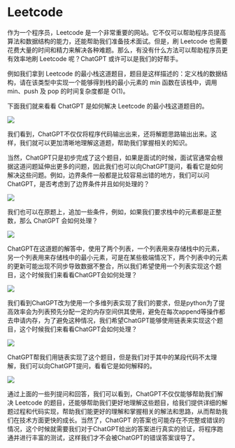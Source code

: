 # Leetcode

作为一个程序员，Leetcode 是一个非常重要的网站。它不仅可以帮助程序员提高算法和数据结构的能力，还能帮助我们准备技术面试。但是，刷 Leetcode 也需要花费大量的时间和精力来解决各种难题。那么，有没有什么方法可以帮助程序员更有效率地刷 Leetcode 呢？ChatGPT 或许可以是我们的好帮手。

例如我们拿到 Leetcode 的最小栈这道题目，题目是这样描述的：定义栈的数据结构，请在该类型中实现一个能够得到栈的最小元素的 min 函数在该栈中，调用 min、push 及 pop 的时间复杂度都是 O(1)。

下面我们就来看看 ChatGPT 是如何解决 Leetcode 的最小栈这道题目的。

![](../../images/code/../awesome/leetcode_1.png)

我们看到，ChatGPT不仅仅将程序代码输出出来，还将解题思路输出出来。这样，我们就可以更加清晰地理解这道题，帮助我们掌握相关的知识。

当然，ChatGPT只是初步完成了这个题目，如果是面试的时候，面试官通常会根据这道问题延伸出更多的问题，因此我们也可以向ChatGPT提问，看看它是如何解决这些问题。例如，边界条件一般都是比较容易出错的地方，我们可以问 ChatGPT，是否考虑到了边界条件并且如何处理的？

![](../../images/code/../awesome/leetcode_2.png)

我们也可以在原题上，追加一些条件，例如，如果我们要求栈中的元素都是正整数，那么 ChatGPT 会如何处理？

![](../../images/code/../awesome/leetcode_3.png)

ChatGPT在这道题的解答中，使用了两个列表，一个列表用来存储栈中的元素，另一个列表用来存储栈中的最小元素，可是在某些极端情况下，两个列表中的元素的更新可能出现不同步导致数据不整合，所以我们希望使用一个列表实现这个题目，这个时候我们来看看ChatGPT会如何处理？

![](../../images/code/../awesome/leetcode_4.png)

我们看到ChatGPT改为使用一个多维列表实现了我们的要求，但是python为了提高效率会为列表预先分配一定的内存空间供其使用，避免在每次append等操作都去申请内存，为了避免这种情况，我们希望ChatGPT能够使用链表来实现这个题目，这个时候我们来看看ChatGPT会如何处理？

![](../../images/code/../awesome/leetcode_5.png)

ChatGPT帮我们用链表实现了这个题目，但是我们对于其中的某段代码不太理解，我们可以向ChatGPT提问，看看它是如何解释的。

![](../../images/code/../awesome/leetcode_6.png)

通过上面的一些列提问和回答，我们可以看到，ChatGPT不仅仅能够帮助我们解决 Leetcode 的题目，还能够帮助我们更好地理解这些题目，给我们提供详细的解题过程和代码实现，帮助我们能更好的理解和掌握相关的解法和思路，从而帮助我们在技术方面更快的成长。当然了，ChatGPT 的答案也可能存在不完整或错误的情况，这个时候就需要我们对于ChatGPT给出的答案进行真实的验证，将程序跑通并进行丰富的测试，这样我们才不会被ChatGPT的错误答案误导了。

